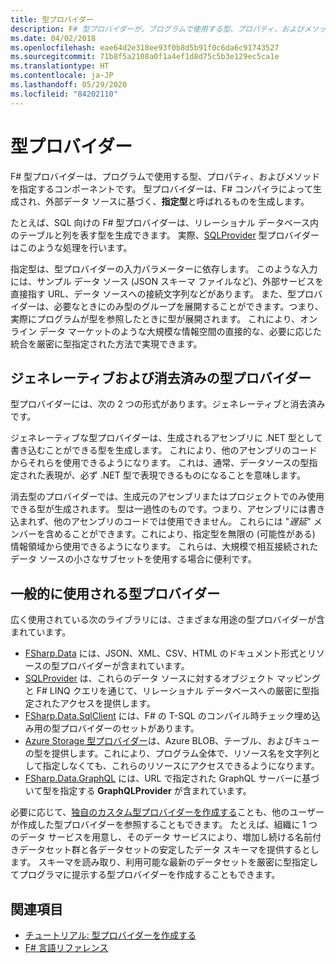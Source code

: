 ```yaml
---
title: 型プロバイダー
description: F# 型プロバイダーが、プログラムで使用する型、プロパティ、およびメソッドを指定するどのようなコンポーネントかを説明します。
ms.date: 04/02/2018
ms.openlocfilehash: eae64d2e318ee93f0b8d5b91f0c6da6c91743527
ms.sourcegitcommit: 71b8f5a2108a0f1a4ef1d8d75c5b3e129ec5ca1e
ms.translationtype: HT
ms.contentlocale: ja-JP
ms.lasthandoff: 05/29/2020
ms.locfileid: "84202110"
---
```

# <a name="type-providers"></a>型プロバイダー

F# 型プロバイダーは、プログラムで使用する型、プロパティ、およびメソッドを指定するコンポーネントです。 型プロバイダーは、F# コンパイラによって生成され、外部データ ソースに基づく、**指定型**と呼ばれるものを生成します。

たとえば、SQL 向けの F# 型プロバイダーは、リレーショナル データベース内のテーブルと列を表す型を生成できます。 実際、[SQLProvider](https://fsprojects.github.io/SQLProvider/) 型プロバイダーはこのような処理を行います。

指定型は、型プロバイダーの入力パラメーターに依存します。 このような入力には、サンプル データ ソース (JSON スキーマ ファイルなど)、外部サービスを直接指す URL、データ ソースへの接続文字列などがあります。 また、型プロバイダーは、必要なときにのみ型のグループを展開することができます。つまり、実際にプログラムが型を参照したときに型が展開されます。 これにより、オンライン データ マーケットのような大規模な情報空間の直接的な、必要に応じた統合を厳密に型指定された方法で実現できます。

## <a name="generative-and-erased-type-providers"></a>ジェネレーティブおよび消去済みの型プロバイダー

型プロバイダーには、次の 2 つの形式があります。ジェネレーティブと消去済みです。

ジェネレーティブな型プロバイダーは、生成されるアセンブリに .NET 型として書き込むことができる型を生成します。 これにより、他のアセンブリのコードからそれらを使用できるようになります。 これは、通常、データソースの型指定された表現が、必ず .NET 型で表現できるものになることを意味します。

消去型のプロバイダーでは、生成元のアセンブリまたはプロジェクトでのみ使用できる型が生成されます。 型は一過性のものです。つまり、アセンブリには書き込まれず、他のアセンブリのコードでは使用できません。 これらには "*遅延*" メンバーを含めることができます。これにより、指定型を無限の (可能性がある) 情報領域から使用できるようになります。 これらは、大規模で相互接続されたデータ ソースの小さなサブセットを使用する場合に便利です。

## <a name="commonly-used-type-providers"></a>一般的に使用される型プロバイダー

広く使用されている次のライブラリには、さまざまな用途の型プロバイダーが含まれています。

- [FSharp.Data](https://fsharp.github.io/FSharp.Data/) には、JSON、XML、CSV、HTML のドキュメント形式とリソースの型プロバイダーが含まれています。
- [SQLProvider](https://fsprojects.github.io/SQLProvider/) は、これらのデータ ソースに対するオブジェクト マッピングと F# LINQ クエリを通じて、リレーショナル データベースへの厳密に型指定されたアクセスを提供します。
- [FSharp.Data.SqlClient](https://fsprojects.github.io/FSharp.Data.SqlClient/) には、F# の T-SQL のコンパイル時チェック埋め込み用の型プロバイダーのセットがあります。
- [Azure Storage 型プロバイダー](https://fsprojects.github.io/AzureStorageTypeProvider/)は、Azure BLOB、テーブル、およびキューの型を提供します。これにより、プログラム全体で、リソース名を文字列として指定しなくても、これらのリソースにアクセスできるようになります。
- [FSharp.Data.GraphQL](https://fsprojects.github.io/FSharp.Data.GraphQL/index.html) には、URL で指定された GraphQL サーバーに基づいて型を指定する **GraphQLProvider** が含まれています。

必要に応じて、[独自のカスタム型プロバイダーを作成する](creating-a-type-provider.md)ことも、他のユーザーが作成した型プロバイダーを参照することもできます。 たとえば、組織に 1 つのデータ サービスを用意し、そのデータ サービスにより、増加し続ける名前付きデータセット群と各データセットの安定したデータ スキーマを提供するとします。 スキーマを読み取り、利用可能な最新のデータセットを厳密に型指定してプログラマに提示する型プロバイダーを作成することもできます。

## <a name="see-also"></a>関連項目

- [チュートリアル: 型プロバイダーを作成する](creating-a-type-provider.md)
- [F# 言語リファレンス](../../language-reference/index.md)
